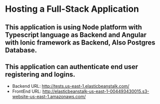 # Hosting a Full-Stack Application

## This application is using Node platform with Typescript language as Backend and Angular with Ionic framework as Backend, Also Postgres Database. 
## This application can authenticate end user registering and logins.


* Backend URL: http://tests.us-east-1.elasticbeanstalk.com/
* FrontEnd URL: http://elasticbeanstalk-us-east-1-004493430015.s3-website-us-east-1.amazonaws.com/
